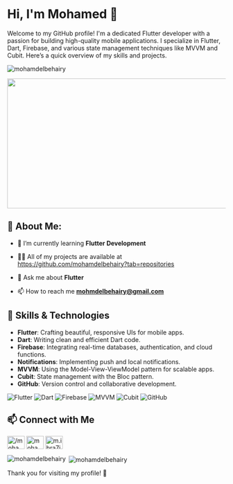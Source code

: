 # Hi, I'm Mohamed 👋

Welcome to my GitHub profile! I'm a dedicated Flutter developer with a passion for building high-quality mobile applications. I specialize in Flutter, Dart, Firebase, and various state management techniques like MVVM and Cubit. Here’s a quick overview of my skills and projects.

<p align="left"> <img src="https://komarev.com/ghpvc/?username=mohamdelbehairy&label=Profile%20views&color=0e75b6&style=flat" alt="mohamdelbehairy" /> </p>

<div align="center">
  <img src="https://media.giphy.com/media/dWesBcTLavkZuG35MI/giphy.gif" width="600" height="300"/> 
</div>

## 💫 About Me:

- 🌱 I’m currently learning **Flutter Development**

- 👨‍💻 All of my projects are available at https://github.com/mohamdelbehairy?tab=repositories

- 💬 Ask me about **Flutter**

- 📫 How to reach me **mohmdelbehairy@gmail.com**
  

## 🚀 Skills & Technologies

- **Flutter**: Crafting beautiful, responsive UIs for mobile apps.
- **Dart**: Writing clean and efficient Dart code.
- **Firebase**: Integrating real-time databases, authentication, and cloud functions.
- **Notifications**: Implementing push and local notifications.
- **MVVM**: Using the Model-View-ViewModel pattern for scalable apps.
- **Cubit**: State management with the Bloc pattern.
- **GitHub**: Version control and collaborative development.

![Flutter](https://img.shields.io/badge/Flutter-02569B?style=flat&logo=flutter&logoColor=white)
![Dart](https://img.shields.io/badge/Dart-0175C2?style=flat&logo=dart&logoColor=white)
![Firebase](https://img.shields.io/badge/Firebase-FFCA28?style=flat&logo=firebase&logoColor=black)
![MVVM](https://img.shields.io/badge/MVVM-4B8BF5?style=flat&logo=none&logoColor=white)
![Cubit](https://img.shields.io/badge/Cubit-0084FF?style=flat&logo=none&logoColor=white)
![GitHub](https://img.shields.io/badge/GitHub-181717?style=flat&logo=github&logoColor=white)

## 📫 Connect with Me


<p align="left">
<a href="https://linkedin.com/in//mohamed-elbehairy-899957258" target="blank"><img align="center" src="https://raw.githubusercontent.com/rahuldkjain/github-profile-readme-generator/master/src/images/icons/Social/linked-in-alt.svg" alt="/mohamed-elbehairy-899957258" height="30" width="40" /></a>
<a href="https://fb.com/mohamad.elbehairy.33" target="blank"><img align="center" src="https://raw.githubusercontent.com/rahuldkjain/github-profile-readme-generator/master/src/images/icons/Social/facebook.svg" alt="mohamad.elbehairy.33" height="30" width="40" /></a>
<a href="https://instagram.com/m.ibra7im17" target="blank"><img align="center" src="https://raw.githubusercontent.com/rahuldkjain/github-profile-readme-generator/master/src/images/icons/Social/instagram.svg" alt="m.ibra7im17" height="30" width="40" /></a>
</p>



<p><img align="left" src="https://github-readme-stats.vercel.app/api/top-langs?username=mohamdelbehairy&show_icons=true&locale=en&layout=compact" alt="mohamdelbehairy" /></p>

<p>&nbsp;<img align="center" src="https://github-readme-stats.vercel.app/api?username=mohamdelbehairy&show_icons=true&locale=en" alt="mohamdelbehairy" /></p>



Thank you for visiting my profile! 🌟
